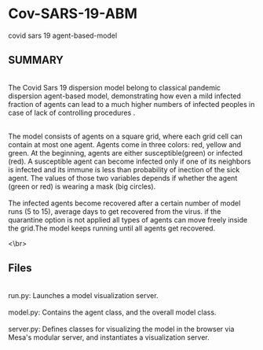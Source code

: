 # Cov-SARS-19-ABM
covid sars 19 agent-based-model
## SUMMARY
<br>  The Covid Sars 19 dispersion model belong to classical pandemic dispersion agent-based model, demonstrating how even a mild infected fraction of agents can lead to a much higher numbers of infected peoples in case of lack of controlling procedures .
<br>

<br>
The model consists of agents on a square grid, where each grid cell can contain at most one agent. Agents come in three colors: red, yellow and green. 
  At the beginning, agents are either susceptible(green) or infected (red). A susceptible agent can become infected only if one of its neighbors is infected and its immune is less than probability of inection of the sick agent. The values of those two variables depends if whether the agent (green or red) is wearing a mask (big circles).
  
<br>

<br>
  The infected agents become recovered after a certain number of model runs (5 to 15), average days to get recovered from the virus. if the quarantine option is not applied all types of agents can move freely inside the grid.The model keeps running until all agents get recovered.
  
<\br>
## Files

<br>
  run.py: Launches a model visualization server.
<br>
<br>
  model.py: Contains the agent class, and the overall model class.
<br>

<br>
  server.py: Defines classes for visualizing the model in the browser via Mesa's modular server, and instantiates a visualization server.
<br>
